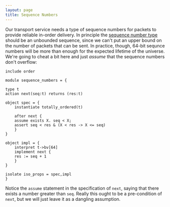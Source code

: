 ```yaml
---
layout: page
title: Sequence Numbers
---
```


Our transport service needs a type of sequence numbers for packets to
provide reliable in-order delivery. In principle the [sequence number
type](seqnum.ivy) should be an unbounded sequence, since we can't put
an upper bound on the number of packets that can be sent. In practice,
though, 64-bit sequnce numbers will be more than enough for the
expected lifetime of the universe. We're going to cheat a bit here and
just *assume* that the sequence numbers don't overflow:

    include order

    module sequence_numbers = {

	type t
	action next(seq:t) returns (res:t)

	object spec = {
	    instantiate totally_ordered(t)

	    after next {
		assume exists X. seq < X;
		assert seq < res & (X < res -> X <= seq)
	    }
	}

	object impl = {
	    interpret t->bv[64]
	    implement next {
		res := seq + 1
	    }
	}

	isolate iso_props = spec,impl
    }

Notice the `assume` statement in the specification of `next`, saying
that there exists a number greater than `seq`. Really this ought to be
a pre-condition of `next`, but we will just leave it as a dangling
assumption. 